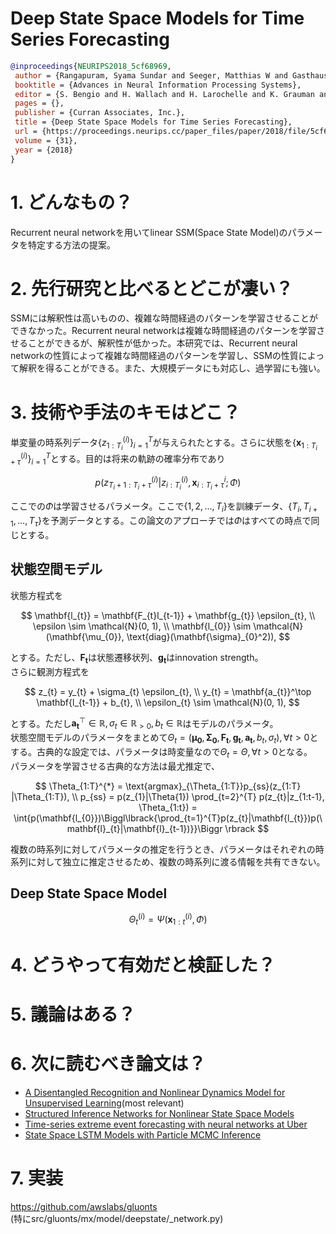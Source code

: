 # Deep State Space Models for Time Series Forecasting

```bib
@inproceedings{NEURIPS2018_5cf68969,
 author = {Rangapuram, Syama Sundar and Seeger, Matthias W and Gasthaus, Jan and Stella, Lorenzo and Wang, Yuyang and Januschowski, Tim},
 booktitle = {Advances in Neural Information Processing Systems},
 editor = {S. Bengio and H. Wallach and H. Larochelle and K. Grauman and N. Cesa-Bianchi and R. Garnett},
 pages = {},
 publisher = {Curran Associates, Inc.},
 title = {Deep State Space Models for Time Series Forecasting},
 url = {https://proceedings.neurips.cc/paper_files/paper/2018/file/5cf68969fb67aa6082363a6d4e6468e2-Paper.pdf},
 volume = {31},
 year = {2018}
}
```

# 1. どんなもの？
Recurrent neural networkを用いてlinear SSM(Space State Model)のパラメータを特定する方法の提案。

# 2. 先行研究と比べるとどこが凄い？  
SSMには解釈性は高いものの、複雑な時間経過のパターンを学習させることができなかった。Recurrent neural networkは複雑な時間経過のパターンを学習させることができるが、解釈性が低かった。本研究では、Recurrent neural networkの性質によって複雑な時間経過のパターンを学習し、SSMの性質によって解釈を得ることができる。また、大規模データにも対応し、過学習にも強い。

# 3. 技術や手法のキモはどこ？
単変量の時系列データ$\{z_{1:T_{i}}^{(i)} \}_{i=1}^{T}$が与えられたとする。さらに状態を$\{\mathbf{x}_{1:T_{i}+\tau}^{(i)} \}_{i=1}^{T}$とする。目的は将来の軌跡の確率分布であり  

$$
p\biggl( z_{T_{i}+1:T_{i}+\tau}^{(i)} \bigg\lvert z_{i:T_{i}}^{(i)}, \mathbf{x}_{i:T_{i}+\tau}^{i} ; \Phi \biggr)
$$  
  
ここでの$\Phi$は学習させるパラメータ。ここで$\{1, 2, \dots, T_{i}\}$を訓練データ、$\{T_{i}, T_{i+1}, \dots, T_{\tau}\}$を予測データとする。この論文のアプローチでは$\Phi$はすべての時点で同じとする。

## 状態空間モデル  
状態方程式を  

$$
\mathbf{l_{t}} = \mathbf{F_{t}l_{t-1}} + \mathbf{g_{t}} \epsilon_{t}, \\
\epsilon \sim \mathcal{N}(0, 1), \\
\mathbf{l_{0}} \sim \mathcal{N}(\mathbf{\mu_{0}}, \text{diag}(\mathbf{\sigma}_{0}^2)),
$$
  
とする。ただし、$\mathbf{F_{t}}$は状態遷移状列、$\mathbf{g_{t}}$はinnovation strength。  
さらに観測方程式を
  
$$
z_{t} = y_{t} + \sigma_{t} \epsilon_{t}, \\
y_{t} = \mathbf{a_{t}}^\top \mathbf{l_{t-1}} + b_{t}, \\
\epsilon_{t} \sim \mathcal{N}(0, 1),
$$
  
とする。ただし$\mathbf{a_{t}}^\top \in \mathbb{R}, \sigma_{t} \in \mathbb{R}_{>0}, b_{t} \in \mathbb{R}$はモデルのパラメータ。  
状態空間モデルのパラメータをまとめて$\Theta_{t} = (\mathbf{\mu_{0}}, \mathbf{\Sigma_{0}}, \mathbf{F_{t}}, \mathbf{g_{t}}, \mathbf{a_{t}}, b_{t}, \sigma_{t}), \forall{t} > 0$とする。古典的な設定では、パラメータは時変量なので$\Theta_{t} = \Theta, \forall{t} > 0$となる。  
パラメータを学習させる古典的な方法は最尤推定で、
  
$$
\Theta_{1:T}^{*} = \text{argmax}_{\Theta_{1:T}}p_{ss}(z_{1:T} |\Theta_{1:T}), \\
p_{ss} = p(z_{1}|\Theta{1}) \prod_{t=2}^{T} p(z_{t}|z_{1:t-1}, \Theta_{1:t}) = \int{p(\mathbf{l_{0}})\Biggl\lbrack{\prod_{t=1}^{T}p(z_{t}|\mathbf{l_{t}})p(\mathbf{l}_{t}|\mathbf{l}_{t-1})}}\Biggr \rbrack
$$
  
複数の時系列に対してパラメータの推定を行うとき、パラメータはそれぞれの時系列に対して独立に推定させるため、複数の時系列に渡る情報を共有できない。

## Deep State Space Model
  
$$
\Theta_{t}^{(i)} = \Psi(\mathbf{x}_{1:t}^{(i)}, \Phi)
$$
  


# 4. どうやって有効だと検証した？
# 5. 議論はある？
# 6. 次に読むべき論文は？
* [A Disentangled Recognition and Nonlinear Dynamics Model for Unsupervised Learning](https://arxiv.org/abs/1710.05741)(most relevant)
* [Structured Inference Networks for Nonlinear State Space Models](https://arxiv.org/abs/1609.09869)
* [Time-series extreme event forecasting with neural networks at Uber](https://www.uber.com/blog/research/time-series-extreme-event-forecasting-with-neural-networks-at-uber)
* [State Space LSTM Models with Particle MCMC Inference](https://arxiv.org/abs/1711.11179)
# 7. 実装
https://github.com/awslabs/gluonts  
(特にsrc/gluonts/mx/model/deepstate/_network.py)